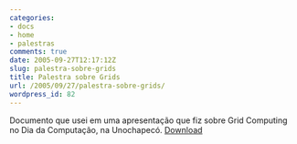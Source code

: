 ```yaml
---
categories:
- docs
- home
- palestras
comments: true
date: 2005-09-27T12:17:12Z
slug: palestra-sobre-grids
title: Palestra sobre Grids
url: /2005/09/27/palestra-sobre-grids/
wordpress_id: 82
---
```


Documento que usei em uma apresentação que fiz sobre Grid Computing no Dia da Computação, na Unochapecó.
[Download](/docs/palestra_grids.pdf)
